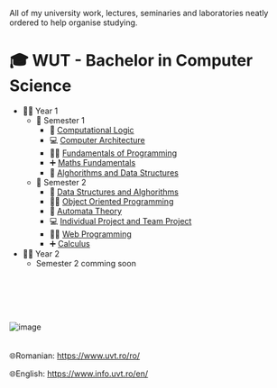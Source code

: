 All of my university work, lectures, seminaries and laboratories neatly ordered to help organise studying.

# 🎓 WUT - Bachelor in Computer Science

- 👨‍🎓 Year 1
  - 📂 Semester 1
    - 🧮 [Computational Logic](First%20year/First%20Semester/Computational%20Logic)
    - 💻 [Computer Architecture](First%20year/First%20Semester/Computer%20Architecture)
    - 👨‍💻 [Fundamentals of Programming](First%20year/First%20Semester/Fundamentals%20of%20Programming)
    - ➕ [Maths Fundamentals](First%20year/First%20Semester/Maths%20Fundamentals)
    - 📂 [Alghorithms and Data Structures](First%20year/First%20Semester/Alghorithms%20and%20Data%20Structures)
  - 📂 Semester 2
    - 📂 [Data Structures and Alghorithms](https://github.com/Emanuel181/UVT-FMI-Computer_Science/tree/master/First%20year/Second%20semester/Data%20Structures%20and%20Alghorithms)
    - 👨‍💻 [Object Oriented Programming](First%20year/Second%20semester/Object%20Oriented%20Programming)
    - 📝 [Automata Theory](First%20year/Second%20semester/Automata%20Theory)
    - 💻 [Individual Project and Team Project](First%20year/Second%20semester/Individual%20Project%20and%20Team%20Project)
    - 👨‍💻 [Web Programming](https://github.com/Emanuel181/UVT-FMI-Computer_Science/tree/master/First%20year/Second%20semester/Web%20Programming)
    - ➕ [Calculus](First%20year/Second%20semester/Calculus)
- 👨‍🎓 Year 2
  - Semester 2
      comming soon
<br>
<br>
<br>
<br>

![image](https://user-images.githubusercontent.com/92999481/169172665-3f6d4261-fbe1-49f9-a9a7-93ffd468e8a4.png)
<br>
<br>
<br>
🌐Romanian: https://www.uvt.ro/ro/

🌐English: https://www.info.uvt.ro/en/
